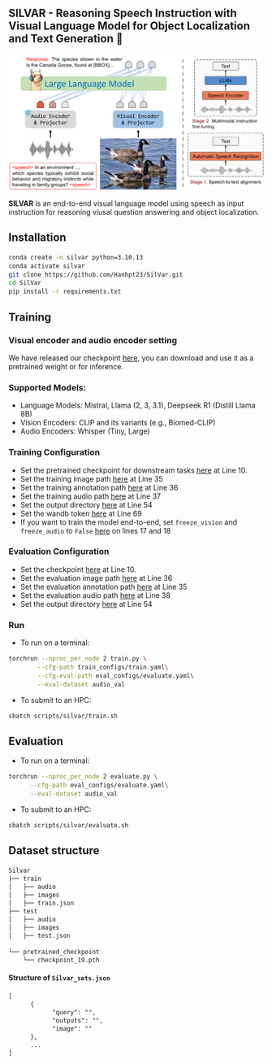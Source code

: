 ## SILVAR - Reasoning Speech Instruction with Visual Language Model for Object Localization and Text Generation 🚀

<p  align="center"><img  src="./image/silvar.pdf"  width="600"></p>


**SILVAR** is an end-to-end visual language model using speech as input instruction for reasoning viusal question answering and object localization.


## Installation

```bash
conda create -n silvar python=3.10.13
conda activate silvar
git clone https://github.com/Hanhpt23/SilVar.git
cd SilVar
pip install -r requirements.txt
```


## Training
### Visual encoder and audio encoder setting
We have released our checkpoint [here](https://drive.google.com/file/d/1flUkhhSJqA-jvzZABAgeIucHpu3WhBSv/view?usp=drive_link), you can download and use it as a pretrained weight or for inference.

### Supported Models:
- Language Models: Mistral, Llama (2, 3, 3.1), Deepseek R1 (Distill Llama 8B)
- Vision Encoders: CLIP and its variants (e.g., Biomed-CLIP)
- Audio Encoders: Whisper (Tiny, Large)


### Training Configuration
- Set the pretrained checkpoint for downstream tasks [here](train_configs/train.yaml#L10) at Line 10.
- Set the training image path [here](train_configs/train.yaml#L35) at Line 35
- Set the training annotation path [here](train_configs/train.yaml#L36) at Line 36
- Set the training audio path [here](train_configs/train.yaml#L37) at Line 37
- Set the output directory [here](train_configs/train.yaml#L54) at Line 54
- Set the wandb token [here](train_configs/train.yaml#L69) at Line 69
- If you want to train the model end-to-end, set `freeze_vision` and `freeze_audio` to `False` [here](train_configs/train.yaml#L17) on lines 17 and 18


### Evaluation Configuration
- Set the checkpoint [here](eval_configs/evaluate.yaml#L10) at Line 10.
- Set the evaluation image path [here](eval_configs/evaluate.yaml#L36) at Line 36
- Set the evaluation annotation path [here](eval_configs/evaluate.yaml#L35) at Line 35
- Set the evaluation audio path [here](eval_configs/evaluate.yaml#L38) at Line 38
- Set the output directory [here](eval_configs/evaluate.yaml#L54) at Line 54

### Run
- To run on a terminal:

```bash
torchrun --nproc_per_node 2 train.py \
        --cfg-path train_configs/train.yaml\
        --cfg-eval-path eval_configs/evaluate.yaml\
        --eval-dataset audio_val
```

- To submit to an HPC:
```bash
sbatch scripts/silvar/train.sh
```

## Evaluation
- To run on a terminal:
```bash
torchrun --nproc_per_node 2 evaluate.py \
      --cfg-path eval_configs/evaluate.yaml\
      --eval-dataset audio_val
```

- To submit to an HPC:
```bash
sbatch scripts/silvar/evaluate.sh
```

## Dataset structure
```
Silvar
├── train
│   ├── audio
│   ├── images
│   ├── train.json
├── test
│   ├── audio
│   ├── images
│   ├── test.json

└── pretrained_checkpoint
    └── checkpoint_19.pth
```

#### Structure of `Silvar_sets.json`
```
[
      {
            "query": "",
            "outputs": "",
            "image": ""
      },
      ...
]
```
